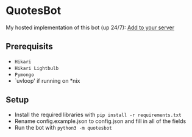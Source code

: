 # QuotesBot

My hosted implementation of this bot (up 24/7): [Add to your server](https://top.gg/bot/799028695368073255)

## Prerequisits

+ `Hikari`
+ `Hikari Lightbulb`
+ `Pymongo`
+ `uvloop' if running on *nix

## Setup

+ Install the required libraries with `pip install -r requirements.txt`
+ Rename config.example.json to config.json and fill in all of the fields
+ Run the bot with `python3 -m quotesbot`
